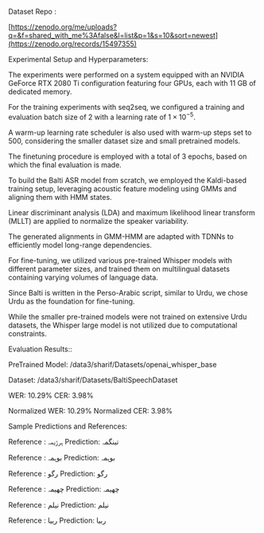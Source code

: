 Dataset Repo : 

  [https://zenodo.org/me/uploads?q=&f=shared_with_me%3Afalse&l=list&p=1&s=10&sort=newest](https://zenodo.org/records/15497355)

Experimental Setup and Hyperparameters: 

  The experiments were performed on a system equipped with an NVIDIA GeForce RTX 2080 Ti configuration featuring four GPUs, each with 11 GB of dedicated memory. 
  
  For the training experiments with seq2seq, we configured a training and evaluation batch size of 2 with a learning rate of $1 \times 10^{-5}$. 
  
  A warm-up learning rate scheduler is also used with warm-up steps set to 500, considering the smaller dataset size and small pretrained models. 
  
  The finetuning procedure is employed with a total of 3 epochs, based on which the final evaluation is made.
  
  To build the Balti ASR model from scratch, we employed the Kaldi-based training setup, leveraging acoustic feature modeling using GMMs and aligning them with HMM states. 
  
  Linear discriminant analysis (LDA) and maximum likelihood linear transform (MLLT) are applied to normalize the speaker variability. 
  
  The generated alignments in GMM-HMM are adapted with TDNNs to efficiently model long-range dependencies. 
  
  For fine-tuning, we utilized various pre-trained Whisper models with different parameter sizes, and trained them on multilingual datasets containing varying volumes of language data. 
  
  Since Balti is written in the Perso-Arabic script, similar to Urdu, we chose Urdu as the foundation for fine-tuning. 
  
  While the smaller pre-trained models were not trained on extensive Urdu datasets, the Whisper large model is not utilized due to computational constraints. 
  

Evaluation Results:: 
  
  PreTrained Model: /data3/sharif/Datasets/openai_whisper_base
  
  Dataset: /data3/sharif/Datasets/BaltiSpeechDataset

  WER: 10.29%
      CER: 3.98%
      
  Normalized WER: 10.29%
      Normalized CER: 3.98%

Sample Predictions and References:

Reference : ہرژیمہ
Prediction: تینگمہ

Reference : بوہمہ
Prediction: بوہمہ

Reference : رگو
Prediction: رگو

Reference : چھیمہ
Prediction: چھیمہ

Reference : نیلم
Prediction: نیلم

Reference : ربیا
Prediction: ربیا
